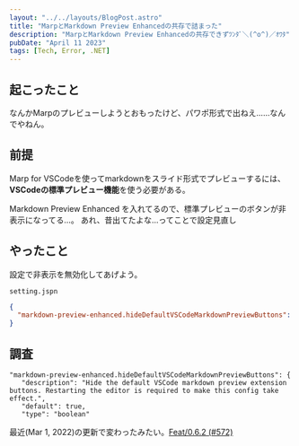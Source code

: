 ```yaml
---
layout: "../../layouts/BlogPost.astro"
title: "MarpとMarkdown Preview Enhancedの共存で詰まった"
description: "MarpとMarkdown Preview Enhancedの共存できずﾂﾝﾀﾞ＼(^o^)／ｵﾜﾀ"
pubDate: "April 11 2023"
tags: [Tech, Error, .NET]
---
```


## 起こったこと

なんかMarpのプレビューしようとおもったけど、パワポ形式で出ねえ……なんでやねん。

## 前提

Marp for VSCodeを使ってmarkdownをスライド形式でプレビューするには、**VSCodeの標準プレビュー機能**を使う必要がある。

Markdown Preview Enhanced を入れてるので、標準プレビューのボタンが非表示になってる…。
あれ、昔出てたよな…ってことで設定見直し

## やったこと

設定で非表示を無効化してあげよう。

`setting.jspn`

``` json
{
  "markdown-preview-enhanced.hideDefaultVSCodeMarkdownPreviewButtons": false,
}
```

## 調査

```
"markdown-preview-enhanced.hideDefaultVSCodeMarkdownPreviewButtons": {
   "description": "Hide the default VSCode markdown preview extension buttons. Restarting the editor is required to make this config take effect.",
   "default": true,
   "type": "boolean"
```

最近(Mar 1, 2022)の更新で変わったみたい。[Feat/0.6.2 (#572)](https://github.com/shd101wyy/vscode-markdown-preview-enhanced/commit/b210492ab5e3470ea10a8c6581fea9dfde7fa8f7)

